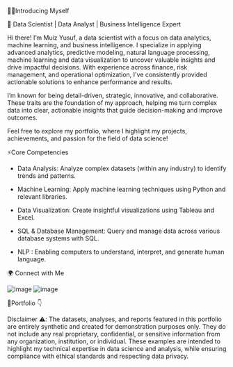 🙋‍♂Introducing Myself

🌟 Data Scientist | Data Analyst | Business Intelligence Expert

Hi there! I’m Muiz Yusuf, a data scientist with a focus on data analytics, machine learning, and business intelligence. I specialize in applying advanced analytics, predictive modeling, natural language processing, machine learning and data visualization to uncover valuable insights and drive impactful decisions. With experience across finance, risk management, and operational optimization, I've consistently provided actionable solutions to enhance performance and results.

I’m known for being detail-driven, strategic, innovative, and collaborative. These traits are the foundation of my approach, helping me turn complex data into clear, actionable insights that guide decision-making and improve outcomes.

Feel free to explore my portfolio, where I highlight my projects, achievements, and passion for the field of data science!

⚡Core Competencies

* Data Analysis: Analyze complex datasets (within any industry) to identify trends and patterns.

* Machine Learning: Apply machine learning techniques using Python and relevant libraries.

* Data Visualization: Create insightful visualizations using Tableau and Excel.

* SQL & Database Management: Query and manage data across various database systems with SQL.

* NLP : Enabling computers to understand, interpret, and generate human language.

🌍 Connect with Me

![image](https://camo.githubusercontent.com/beb3db44043a938b2e03a24a30db0a10ccb08f1b8303cc7ea4e7bbf93e9fcda0/68747470733a2f2f696d672e736869656c64732e696f2f62616467652f4c696e6b6564496e2d2532333030373742352e7376673f7374796c653d666f722d7468652d6261646765266c6f676f3d6c696e6b6564696e266c6f676f436f6c6f723d7768697465) ![image](https://camo.githubusercontent.com/8158a7a114cedabbe9a2297cc0f7065b025b35f94acc758606b7e2a814f629fc/68747470733a2f2f696d672e736869656c64732e696f2f62616467652f456d61696c2d2532334431343833362e7376673f7374796c653d666f722d7468652d6261646765266c6f676f3d676d61696c266c6f676f436f6c6f723d7768697465)

💼Portfolio 👇

Disclaimer ⚠️: The datasets, analyses, and reports featured in this portfolio are entirely synthetic and created for demonstration purposes only. They do not include any real proprietary, confidential, or sensitive information from any organization, institution, or individual. These examples are intended to highlight my technical expertise in data science and analysis, while ensuring compliance with ethical standards and respecting data privacy.













